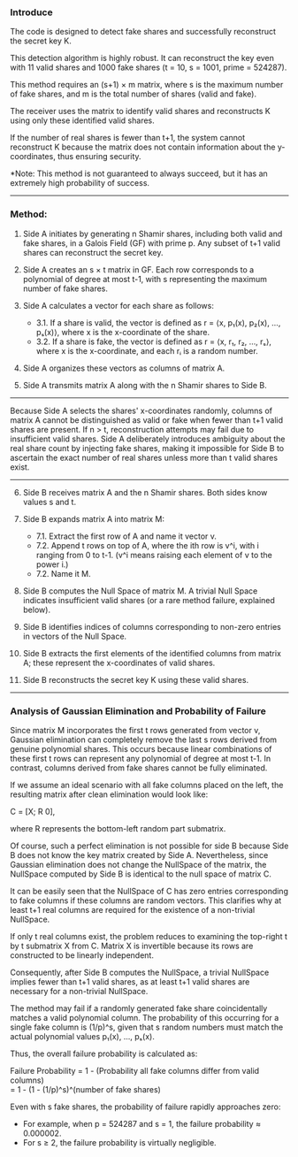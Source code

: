 ### Introduce

The code is designed to detect fake shares and successfully reconstruct the secret key K.

This detection algorithm is highly robust. It can reconstruct the key even with 11 valid shares and 1000 fake shares (t = 10, s = 1001, prime = 524287).

This method requires an (s+1) × m matrix, where s is the maximum number of fake shares, and m is the total number of shares (valid and fake).

The receiver uses the matrix to identify valid shares and reconstructs K using only these identified valid shares.

If the number of real shares is fewer than t+1, the system cannot reconstruct K because the matrix does not contain information about the y-coordinates, thus ensuring security.

*Note: This method is not guaranteed to always succeed, but it has an extremely high probability of success.

---

### Method:

1. Side A initiates by generating n Shamir shares, including both valid and fake shares, in a Galois Field (GF) with prime p. Any subset of t+1 valid shares can reconstruct the secret key.

2. Side A creates an s × t matrix in GF. Each row corresponds to a polynomial of degree at most t-1, with s representing the maximum number of fake shares.

3. Side A calculates a vector for each share as follows:
   - 3.1. If a share is valid, the vector is defined as r = ⟨x, p₁(x), p₂(x), …, pₛ(x)⟩, where x is the x-coordinate of the share.
   - 3.2. If a share is fake, the vector is defined as r = ⟨x, r₁, r₂, …, rₛ⟩, where x is the x-coordinate, and each rᵢ is a random number.

4. Side A organizes these vectors as columns of matrix A.

5. Side A transmits matrix A along with the n Shamir shares to Side B.

---

Because Side A selects the shares' x-coordinates randomly, columns of matrix A cannot be distinguished as valid or fake when fewer than t+1 valid shares are present. If n > t, reconstruction attempts may fail due to insufficient valid shares. Side A deliberately introduces ambiguity about the real share count by injecting fake shares, making it impossible for Side B to ascertain the exact number of real shares unless more than t valid shares exist.

---

6. Side B receives matrix A and the n Shamir shares. Both sides know values s and t.

7. Side B expands matrix A into matrix M:
   - 7.1. Extract the first row of A and name it vector v.
   - 7.2. Append t rows on top of A, where the ith row is v^i, with i ranging from 0 to t-1. (v^i means raising each element of v to the power i.)
   - 7.2. Name it M.

8. Side B computes the Null Space of matrix M. A trivial Null Space indicates insufficient valid shares (or a rare method failure, explained below).

9. Side B identifies indices of columns corresponding to non-zero entries in vectors of the Null Space.

10. Side B extracts the first elements of the identified columns from matrix A; these represent the x-coordinates of valid shares.

11. Side B reconstructs the secret key K using these valid shares.

---

### Analysis of Gaussian Elimination and Probability of Failure

Since matrix M incorporates the first t rows generated from vector v, Gaussian elimination can completely remove the last s rows derived from genuine polynomial shares. This occurs because linear combinations of these first t rows can represent any polynomial of degree at most t-1. In contrast, columns derived from fake shares cannot be fully eliminated.

If we assume an ideal scenario with all fake columns placed on the left, the resulting matrix after clean elimination would look like:

C = [X; R 0],

where R represents the bottom-left random part submatrix.

Of course, such a perfect elimination is not possible for side B because Side B does not know the key matrix created by Side A. Nevertheless, since Gaussian elimination does not change the NullSpace of the matrix, the NullSpace computed by Side B is identical to the null space of matrix C.

It can be easily seen that the NullSpace of C has zero entries corresponding to fake columns if these columns are random vectors. This clarifies why at least t+1 real columns are required for the existence of a non-trivial NullSpace.

If only t real columns exist, the problem reduces to examining the top-right t by t submatrix X from C. Matrix X is invertible because its rows are constructed to be linearly independent.

Consequently, after Side B computes the NullSpace, a trivial NullSpace implies fewer than t+1 valid shares, as at least t+1 valid shares are necessary for a non-trivial NullSpace.



The method may fail if a randomly generated fake share coincidentally matches a valid polynomial column. The probability of this occurring for a single fake column is (1/p)^s, given that s random numbers must match the actual polynomial values p₁(x), ..., pₛ(x).

Thus, the overall failure probability is calculated as:

Failure Probability = 1 - (Probability all fake columns differ from valid columns)  
= 1 - (1 - (1/p)^s)^(number of fake shares)

Even with s fake shares, the probability of failure rapidly approaches zero:
- For example, when p = 524287 and s = 1, the failure probability ≈ 0.000002.
- For s ≥ 2, the failure probability is virtually negligible.

